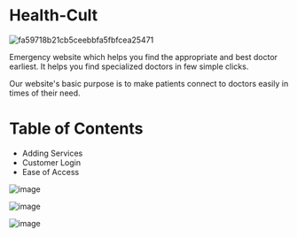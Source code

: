 # Health-Cult

![fa59718b21cb5ceebbfa5fbfcea25471](https://github.com/varun-s20/Health-Cult/assets/86292191/0ca48cb6-9936-498c-a8e2-cdae47df7d8f)

Emergency website which helps you find the appropriate and best doctor earliest.
It helps you find specialized doctors in few simple clicks. 

Our website's basic purpose is to make patients connect to doctors easily in times of their need.

# Table of Contents

- Adding Services
- Customer Login
- Ease of Access


![image](https://github.com/varun-s20/Health-Cult/assets/86292191/a607d6a4-cfa4-4b5f-ba16-7b2d3a82f056)

![image](https://github.com/varun-s20/Health-Cult/assets/86292191/335dcb72-7a07-426a-9212-e326b7a9f23e)

![image](https://github.com/varun-s20/Health-Cult/assets/86292191/2a5e0a2c-b14f-479c-9e10-1c4c1a5a1af2)
